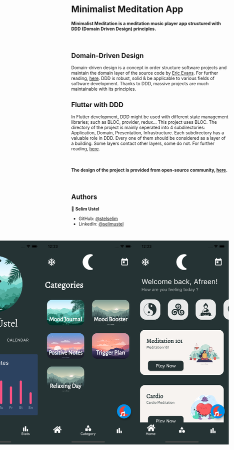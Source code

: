 # Minimalist Meditation App

#### Minimalist Meditation is a meditation music player app structured with DDD (Domain Driven Design) principles.

<br/>

## Domain-Driven Design
Domain-driven design is a concept in order structure software projects and maintain the domain layer of the source code by [Eric Evans](https://www.linkedin.com/in/ericevansddd/). For further reading, [here](https://www.domainlanguage.com/ddd/). DDD is robust, solid & be applicable to various fields of software development. Thanks to DDD, massive projects are much maintainable with its principles. 

## Flutter with DDD
In Flutter development, DDD might be used with different state management libraries; such as BLOC, provider, redux... This project uses BLOC. The directory of the project is mainly seperated into 4 subdirectories: Application, Domain, Presentation, Infrastructure. Each subdirectory has a valuable role in DDD. Every one of them should be considered as a layer of a building. Some layers contact other layers, some do not. For further reading, [here](https://resocoder.com/2020/03/09/flutter-firebase-ddd-course-1-domain-driven-design-principles/).

<br/>

#### The design of the project is provided from open-source community, [here](https://www.figma.com/community/file/915132326936854738).

<br/>

## Authors

👤 **Selim Ustel**

- GitHub: [@stelselim](https://github.com/stelselim)
- LinkedIn: [@selimustel](https://www.linkedin.com/in/selimustel/)

<br/>

<view style="display: flex;
  flex-direction: row-reverse;">
<img src="https://github.com/stelselim/minimalist_meditation/blob/master/ss/1.png" width=300/>
<img src="https://github.com/stelselim/minimalist_meditation/blob/master/ss/2.png" width=300/>
<img src="https://github.com/stelselim/minimalist_meditation/blob/master/ss/3.png" width=300/>
<img src="https://github.com/stelselim/minimalist_meditation/blob/master/ss/4.png" width=300/>
<img src="https://github.com/stelselim/minimalist_meditation/blob/master/ss/6.png" width=300/>

</view>

